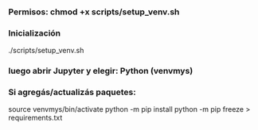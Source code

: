 ### Permisos: chmod +x scripts/setup_venv.sh
### Inicialización
./scripts/setup_venv.sh
### luego abrir Jupyter y elegir: Python (venvmys)

### Si agregás/actualizás paquetes:
source venvmys/bin/activate
python -m pip install <paquete>
python -m pip freeze > requirements.txt

